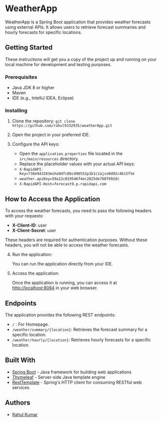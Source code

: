 # WeatherApp

WeatherApp is a Spring Boot application that provides weather forecasts using external APIs. It allows users to retrieve forecast summaries and hourly forecasts for specific locations.

## Getting Started

These instructions will get you a copy of the project up and running on your local machine for development and testing purposes.

### Prerequisites

- Java JDK 8 or higher
- Maven
- IDE (e.g., IntelliJ IDEA, Eclipse)

### Installing

1. Clone the repository:
```git clone https://github.com/rahul9332935/weatherApp.git```

2. Open the project in your preferred IDE.

3. Configure the API keys:

   - Open the `application.properties` file located in the `src/main/resources` directory.
   - Replace the placeholder values with your actual API keys:
   - ```X-RapidAPI-Key=738e943283msha9dfc0bc496552p1b1c1ajsn0d92c4b15f5e ```
   - ``` weather.apiKey=59a12c019546f4ec2825de768f692dc ```
   - ```X-RapidAPI-Host=forecast9.p.rapidapi.com ```


## How to Access the Application

To access the weather forecasts, you need to pass the following headers with your requests:

- **X-Client-ID**: user
- **X-Client-Secret**: user

These headers are required for authentication purposes. Without these headers, you will not be able to access the weather forecasts.

4. Run the application:

   You can run the application directly from your IDE.


5. Access the application:

   Once the application is running, you can access it at [http://localhost:8084](http://localhost:8084) in your web browser.

## Endpoints

The application provides the following REST endpoints:

- `/` : For Homepage.
- `/weather/summary/{location}`: Retrieves the forecast summary for a specific location.
- `/weather/hourly/{location}`: Retrieves hourly forecasts for a specific location.


## Built With

- [Spring Boot](https://spring.io/projects/spring-boot) - Java framework for building web applications
- [Thymeleaf](https://www.thymeleaf.org/) - Server-side Java template engine
- [RestTemplate](https://docs.spring.io/spring-framework/docs/current/javadoc-api/org/springframework/web/client/RestTemplate.html) - Spring's HTTP client for consuming RESTful web services

## Authors

- [Rahul Kumar](https://github.com/rahul9332935)



   

